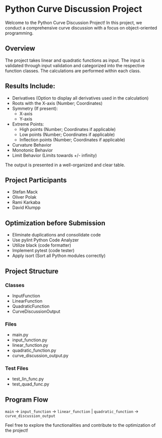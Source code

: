 # Python Curve Discussion Project

Welcome to the Python Curve Discussion Project! In this project, we conduct a comprehensive curve discussion with a focus on object-oriented programming.

## Overview

The project takes linear and quadratic functions as input. The input is validated through input validation and categorized into the respective function classes. The calculations are performed within each class.

## Results Include:

- Derivatives (Option to display all derivatives used in the calculation)
- Roots with the X-axis (Number; Coordinates)
- Symmetry (If present):
  - X-axis
  - Y-axis
- Extreme Points:
  - High points (Number; Coordinates if applicable)
  - Low points (Number; Coordinates if applicable)
  - Inflection points (Number; Coordinates if applicable)
- Curvature Behavior
- Monotonic Behavior
- Limit Behavior (Limits towards +/- infinity)

The output is presented in a well-organized and clear table.

## Project Participants

- Stefan Mack
- Oliver Polak
- Rami Karkaba
- David Klumpp

## Optimization before Submission

- Eliminate duplications and consolidate code
- Use pylint Python Code Analyzer
- Utilize black (code formatter)
- Implement pytest (code tester)
- Apply isort (Sort all Python modules correctly)

## Project Structure

### Classes

- InputFunction
- LinearFunction
- QuadraticFunction
- CurveDiscussionOutput

### Files

- main.py
- input_function.py
- linear_function.py
- quadratic_function.py
- curve_discussion_output.py

### Test Files

- test_lin_func.py
- test_quad_func.py

## Program Flow

`main` -> `input_function` -> `linear_function` | `quadratic_function` -> `curve_discussion_output`

Feel free to explore the functionalities and contribute to the optimization of the project!
